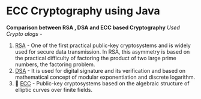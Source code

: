 # ECC Cryptography using Java
**Comparison between RSA , DSA and ECC based Cryptography**
*Used Crypto alogs -*
1. [RSA](https://en.wikipedia.org/wiki/RSA_(cryptosystem)) - One of the first practical public-key cryptosystems and is widely used for secure data transmission. In RSA, this asymmetry is based on  the practical difficulty of factoring the product of two large prime numbers, the factoring problem.
2. [DSA](https://en.wikipedia.org/wiki/Digital_Signature_Algorithm) - It is used for digital signature and its verification and based on mathematical concept of modular exponentiation and discrete logarithm.  
3. :star2: [ECC](https://en.wikipedia.org/wiki/Elliptic-curve_cryptography) - Public-key cryptosystems based on the algebraic structure of elliptic curves over finite fields.

